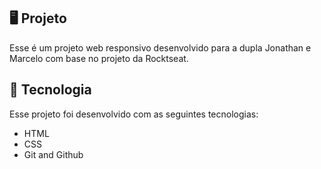 ## 🖥️ Projeto
Esse é um projeto web responsivo desenvolvido para a dupla Jonathan e Marcelo com base no projeto da Rocktseat.

## 🚀 Tecnologia
Esse projeto foi desenvolvido com as seguintes tecnologias:

- HTML
- CSS
- Git and Github